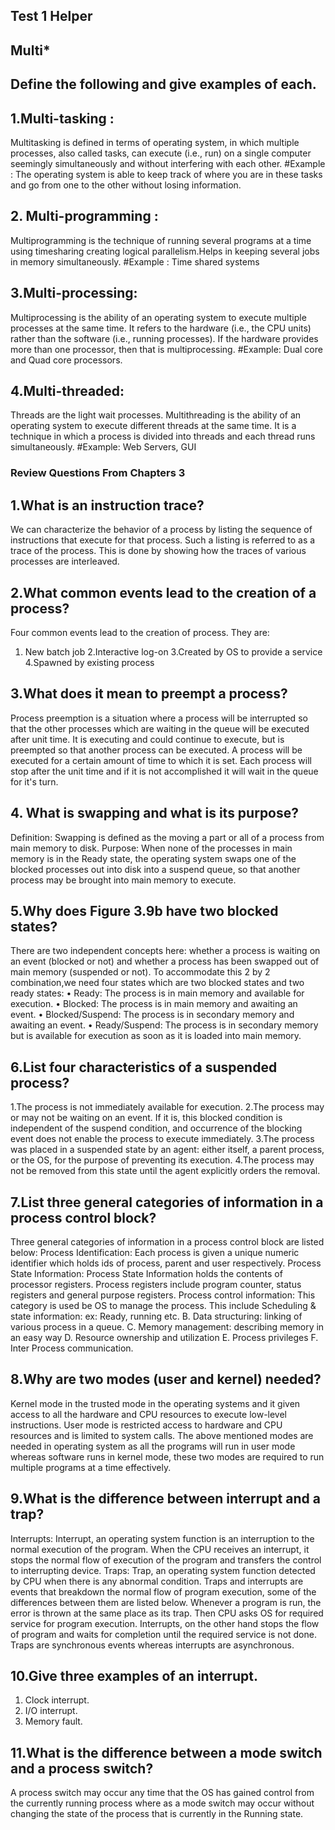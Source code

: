 ## Test 1 Helper
## Multi*
## Define the following and give examples of each.
## 1.Multi-tasking :
Multitasking is defined in terms of operating system, in which multiple processes, also called tasks, can execute (i.e., run) on a single computer seemingly simultaneously and without interfering with each other.
#Example :
The operating system is able to keep track of where you are in these tasks and go from one to the other without losing information.
 
## 2. Multi-programming :
Multiprogramming is the technique of running several programs at a time using timesharing creating logical parallelism.Helps in keeping several jobs in memory simultaneously.
#Example :
Time shared systems
 
## 3.Multi-processing:
Multiprocessing is the ability of an operating system to execute multiple processes at the same time. It refers to the hardware (i.e., the CPU units) rather than the software (i.e., running processes). If the hardware provides more than one processor, then that is multiprocessing.
#Example:
Dual core and Quad core processors.
## 4.Multi-threaded:
Threads are the light wait processes. Multithreading is the ability of an operating system to execute different threads at the same time. It is a technique in which a process is divided into threads and each thread runs simultaneously.
#Example:
Web Servers, GUI
### Review Questions From Chapters 3
## 1.What is an instruction trace?
We can characterize the behavior of a process by listing the sequence of instructions that execute for that process. Such a listing is referred to as a trace of the process. This is done by showing how the traces of various processes are interleaved.
## 2.What common events lead to the creation of a process?
Four common events lead to the creation of process. They are: 
1. New batch job
2.Interactive log-on 
3.Created by OS to provide a service 
4.Spawned by existing process
## 3.What does it mean to preempt a process?
Process preemption is a situation where a process will be interrupted so that the other processes which are waiting in the queue will be executed after unit time. It is executing and could continue to execute, but is preempted so that another process can be executed. A process will be executed for a certain amount of time to which it is set. Each process will stop after the unit time and if it is not accomplished it will wait in the queue for it's turn.
## 4. What is swapping and what is its purpose?
Definition:
Swapping is defined as the moving a part or all of a process from main memory to disk.
Purpose:
When none of the processes in main memory is in the Ready state, the operating system swaps one of the blocked processes out into disk into a suspend queue, so that another process may be brought into main memory to execute.
## 5.Why does Figure 3.9b have two blocked states?
There are two independent concepts here: whether a process is waiting on an event (blocked or not) and whether a process has been swapped out of main memory (suspended or not). To accommodate this 2 by 2 combination,we need four states which are two blocked states and two ready states:
• Ready: The process is in main memory and available for execution.
• Blocked: The process is in main memory and awaiting an event.
• Blocked/Suspend: The process is in secondary memory and awaiting an event.
• Ready/Suspend: The process is in secondary memory but is available for execution as soon as it is loaded into main memory.
## 6.List four characteristics of a suspended process?
1.The process is not immediately available for execution.
2.The process may or may not be waiting on an event. If it is, this blocked condition is independent of the suspend condition, and occurrence of the blocking event does not enable the process to execute immediately.
3.The process was placed in a suspended state by an agent: either itself, a parent process, or the OS, for the purpose of preventing its execution.
4.The process may not be removed from this state until the agent explicitly orders the removal.
## 7.List three general categories of information in a process control block?
Three general categories of information in a process control block are listed below:
Process Identification: Each process is given a unique numeric identifier which holds ids of process, parent and user respectively.
Process State Information: Process State Information holds the contents of processor registers. Process registers include program counter, status registers and general purpose registers.
Process control information: This category is used be OS to manage the process. This include Scheduling & state information: ex: Ready, running etc. B. Data structuring: linking of various process in a queue. C. Memory management: describing memory in an easy way D. Resource ownership and utilization E. Process privileges F. Inter Process communication.
## 8.Why are two modes (user and kernel) needed?
Kernel mode in the trusted mode in the operating systems and it given access to all the hardware and CPU resources to execute low-level instructions. User mode is restricted access to hardware and CPU resources and is limited to system calls. The above mentioned modes are needed in operating system as all the programs will run in user mode whereas software runs in kernel mode, these two modes are required to run multiple programs at a time effectively.
## 9.What is the difference between interrupt and a trap?
Interrupts: Interrupt, an operating system function is an interruption to the normal execution of the program. When the CPU receives an interrupt, it stops the normal flow of execution of the program and transfers the control to interrupting device. Traps: Trap, an operating system function detected by CPU when there is any abnormal condition. Traps and interrupts are events that breakdown the normal flow of program execution, some of the differences between them are listed below. Whenever a program is run, the error is thrown at the same place as its trap. Then CPU asks OS for required service for program execution. Interrupts, on the other hand stops the flow of program and waits for completion until the required service is not done. Traps are synchronous events whereas interrupts are asynchronous.
## 10.Give three examples of an interrupt.
1.	Clock interrupt.
2.	I/O interrupt.
3.	Memory fault.
## 11.What is the difference between a mode switch and a process switch?
A process switch may occur any time that the OS has gained control from the currently running process where as a mode switch may occur without changing the state of the process that is currently in the Running state.

